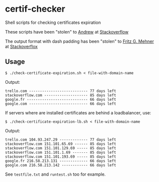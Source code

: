 # certif-checker

Shell scripts for checking certificates expiration

These scripts have been "stolen" to [Andrew](https://stackoverflow.com/users/538507/andrew) at [Stackoverflow](https://stackoverflow.com/a/47878528/12325517)

The output format with dash padding has been "stolen" to [Fritz G. Mehner](https://stackoverflow.com/users/57457/fritz-g-mehner) at [Stackoverflox](https://stackoverflow.com/a/4411098/12325517)

## Usage

`$ ./check-certificate-expiration.sh < file-with-domain-name`

Output:
```
trello.com --------------------------- 77 days left
stackoverflow.com -------------------- 85 days left
google.fr ---------------------------- 66 days left
google.com --------------------------- 66 days left
```

If servers where are installed certificates are behind a loadbalancer, use:

`$ ./check-certificate-expiration-lb.sh < file-with-domain-name`

Output:
```
trello.com 104.93.247.29 ------------- 77 days left
stackoverflow.com 151.101.65.69 ------ 85 days left
stackoverflow.com 151.101.129.69 ----- 85 days left
stackoverflow.com 151.101.1.69 ------- 85 days left
stackoverflow.com 151.101.193.69 ----- 85 days left
google.fr 216.58.213.131 ------------- 66 days left
google.com 216.58.213.142 ------------ 66 days left
```

See `testfile.txt` and `runtest.sh` too for example.